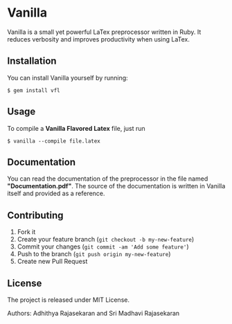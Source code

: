 # Vanilla

Vanilla is a small yet powerful LaTex preprocessor written in Ruby. It reduces verbosity and improves productivity when using LaTex.

## Installation

You can install Vanilla yourself by running:

    $ gem install vfl

## Usage

To compile a **Vanilla Flavored Latex** file, just run

    $ vanilla --compile file.latex

## Documentation

You can read the documentation of the preprocessor in the file named **"Documentation.pdf"**. The source of the documentation is written in Vanilla itself and provided as a reference. 

## Contributing

1. Fork it
2. Create your feature branch (`git checkout -b my-new-feature`)
3. Commit your changes (`git commit -am 'Add some feature'`)
4. Push to the branch (`git push origin my-new-feature`)
5. Create new Pull Request

## License

The project is released under MIT License.

Authors: Adhithya Rajasekaran and Sri Madhavi Rajasekaran
